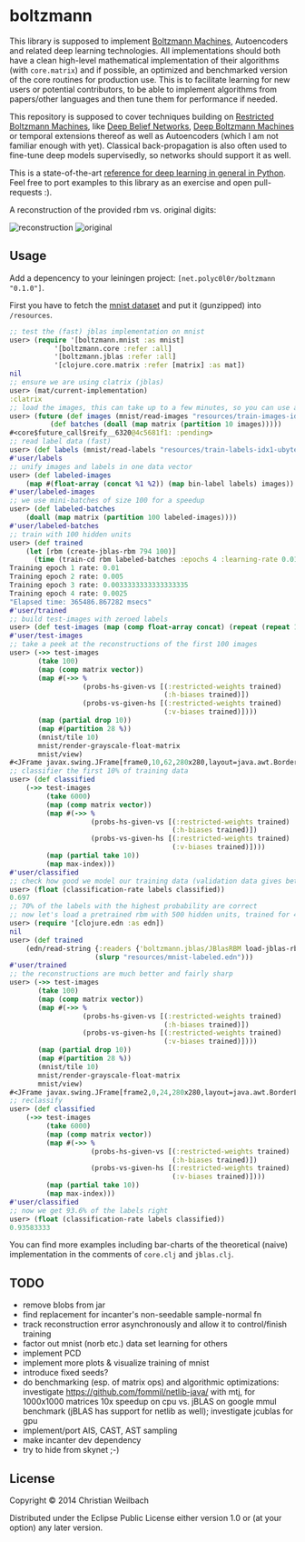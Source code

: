 # boltzmann

This library is supposed to implement [Boltzmann Machines](https://en.wikipedia.org/wiki/Boltzmann_machine), Autoencoders and related deep learning technologies. All implementations should both have a clean high-level mathematical implementation of their algorithms (with `core.matrix`) and if possible, an optimized and benchmarked version of the core routines for production use. This is to facilitate learning for new users or potential contributors, to be able to implement algorithms from papers/other languages and then tune them for performance if needed.

This repository is supposed to cover techniques building on [Restricted Boltzmann Machines](https://en.wikipedia.org/wiki/Restricted_Boltzmann_machine), like [Deep Belief Networks](https://en.wikipedia.org/wiki/Deep_belief_network), [Deep Boltzmann Machines](http://www.cs.toronto.edu/~fritz/absps/dbm.pdf) or temporal extensions thereof as well as Autoencoders (which I am not familiar enough with yet). Classical back-propagation is also often used to fine-tune deep models supervisedly, so networks should support it as well.

This is a state-of-the-art [reference for deep learning in general in Python](http://deeplearning.net/tutorial/). Feel free to port examples to this library as an exercise and open pull-requests :).

A reconstruction of the provided rbm vs. original digits:

![reconstruction](../master/resources/reconstructions.png)
![original](../master/resources/original.png)

## Usage

Add a depencency to your leiningen project: `[net.polyc0l0r/boltzmann "0.1.0"]`.

First you have to fetch the [mnist dataset](http://yann.lecun.com/exdb/mnist/) and put it (gunzipped) into `/resources`.
~~~clojure
;; test the (fast) jblas implementation on mnist
user> (require '[boltzmann.mnist :as mnist]
           '[boltzmann.core :refer :all]
           '[boltzmann.jblas :refer :all]
           '[clojure.core.matrix :refer [matrix] :as mat])
nil
;; ensure we are using clatrix (jblas)
user> (mat/current-implementation)
:clatrix
;; load the images, this can take up to a few minutes, so you can use a future
user> (future (def images (mnist/read-images "resources/train-images-idx3-ubyte"))
          (def batches (doall (map matrix (partition 10 images)))))
#<core$future_call$reify__6320@4c5681f1: :pending>
;; read label data (fast)
user> (def labels (mnist/read-labels "resources/train-labels-idx1-ubyte"))
#'user/labels
;; unify images and labels in one data vector
user> (def labeled-images
    (map #(float-array (concat %1 %2)) (map bin-label labels) images))
#'user/labeled-images
;; we use mini-batches of size 100 for a speedup
user> (def labeled-batches
    (doall (map matrix (partition 100 labeled-images))))
#'user/labeled-batches
;; train with 100 hidden units
user> (def trained
    (let [rbm (create-jblas-rbm 794 100)]
      (time (train-cd rbm labeled-batches :epochs 4 :learning-rate 0.01 :k 1))))
Training epoch 1 rate: 0.01
Training epoch 2 rate: 0.005
Training epoch 3 rate: 0.0033333333333333335
Training epoch 4 rate: 0.0025
"Elapsed time: 365486.867282 msecs"
#'user/trained
;; build test-images with zeroed labels
user> (def test-images (map (comp float-array concat) (repeat (repeat 10 0)) images))
#'user/test-images
;; take a peek at the reconstructions of the first 100 images
user> (->> test-images
       (take 100)
       (map (comp matrix vector))
       (map #(->> %
                  (probs-hs-given-vs [(:restricted-weights trained)
                                      (:h-biases trained)])
                  (probs-vs-given-hs [(:restricted-weights trained)
                                      (:v-biases trained)])))
       (map (partial drop 10))
       (map #(partition 28 %))
       (mnist/tile 10)
       mnist/render-grayscale-float-matrix
       mnist/view)
#<JFrame javax.swing.JFrame[frame0,10,62,280x280,layout=java.awt.BorderLayout,title=MNIST Digit,normal,defaultCloseOperation=HIDE_ON_CLOSE,rootPane=javax.swing.JRootPane[,0,0,280x280,layout=javax.swing.JRootPane$RootLayout,alignmentX=0.0,alignmentY=0.0,border=,flags=16777673,maximumSize=,minimumSize=,preferredSize=],rootPaneCheckingEnabled=true]>
;; classifier the first 10% of training data
user> (def classified
    (->> test-images
         (take 6000)
         (map (comp matrix vector))
         (map #(->> %
                    (probs-hs-given-vs [(:restricted-weights trained)
                                        (:h-biases trained)])
                    (probs-vs-given-hs [(:restricted-weights trained)
                                        (:v-biases trained)])))
         (map (partial take 10))
         (map max-index)))
#'user/classified
;; check how good we model our training data (validation data gives better approximation)
user> (float (classification-rate labels classified))
0.697
;; 70% of the labels with the highest probability are correct
;; now let's load a pretrained rbm with 500 hidden units, trained for 40 epochs with CD-1
user> (require '[clojure.edn :as edn])
nil
user> (def trained
    (edn/read-string {:readers {'boltzmann.jblas/JBlasRBM load-jblas-rbm}}
                     (slurp "resources/mnist-labeled.edn")))
#'user/trained
;; the reconstructions are much better and fairly sharp
user> (->> test-images
       (take 100)
       (map (comp matrix vector))
       (map #(->> %
                  (probs-hs-given-vs [(:restricted-weights trained)
                                      (:h-biases trained)])
                  (probs-vs-given-hs [(:restricted-weights trained)
                                      (:v-biases trained)])))
       (map (partial drop 10))
       (map #(partition 28 %))
       (mnist/tile 10)
       mnist/render-grayscale-float-matrix
       mnist/view)
#<JFrame javax.swing.JFrame[frame2,0,24,280x280,layout=java.awt.BorderLayout,title=MNIST Digit,normal,defaultCloseOperation=HIDE_ON_CLOSE,rootPane=javax.swing.JRootPane[,0,0,280x280,layout=javax.swing.JRootPane$RootLayout,alignmentX=0.0,alignmentY=0.0,border=,flags=16777673,maximumSize=,minimumSize=,preferredSize=],rootPaneCheckingEnabled=true]>
;; reclassify
user> (def classified
    (->> test-images
         (take 6000)
         (map (comp matrix vector))
         (map #(->> %
                    (probs-hs-given-vs [(:restricted-weights trained)
                                        (:h-biases trained)])
                    (probs-vs-given-hs [(:restricted-weights trained)
                                        (:v-biases trained)])))
         (map (partial take 10))
         (map max-index)))
#'user/classified
;; now we get 93.6% of the labels right
user> (float (classification-rate labels classified))
0.93583333
~~~

You can find more examples including bar-charts of the theoretical (naive) implementation in the comments of `core.clj` and `jblas.clj`.

## TODO
- remove blobs from jar
- find replacement for incanter's non-seedable sample-normal fn
- track reconstruction error asynchronously and allow it to control/finish training
- factor out mnist (norb etc.) data set learning for others
- implement PCD
- implement more plots & visualize training of mnist
- introduce fixed seeds?
- do benchmarking (esp. of matrix ops) and algorithmic optimizations:
  investigate https://github.com/fommil/netlib-java/ with mtj, for 1000x1000 matrices 10x speedup on cpu vs. jBLAS on google mmul benchmark (jBLAS has support for netlib as well); investigate jcublas for gpu
- implement/port AIS, CAST, AST sampling
- make incanter dev dependency
- try to hide from skynet ;-)

## License

Copyright © 2014 Christian Weilbach

Distributed under the Eclipse Public License either version 1.0 or (at
your option) any later version.
